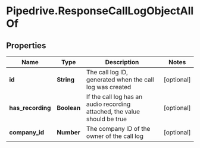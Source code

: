 # Pipedrive.ResponseCallLogObjectAllOf

## Properties

Name | Type | Description | Notes
------------ | ------------- | ------------- | -------------
**id** | **String** | The call log ID, generated when the call log was created | [optional] 
**has_recording** | **Boolean** | If the call log has an audio recording attached, the value should be true | [optional] 
**company_id** | **Number** | The company ID of the owner of the call log | [optional] 


